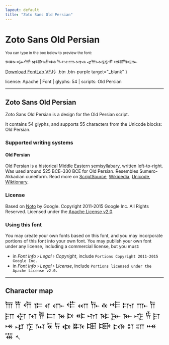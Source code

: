 ```yaml
---
layout: default
title: "Zoto Sans Old Persian"
---
```


# Zoto Sans Old Persian

<small>You can type in the box below to preview the font:</small>

<div contenteditable="true" class="texteditor" style="font-family: 'Zoto Sans Old Persian';">
<p spellcheck="false">𐎣𐏈𐎽𐎸𐎢𐎻 𐎷𐏊𐎳𐎱𐎵𐎩 𐎨𐏌𐎶𐎬𐎰𐏋 𐎾𐎠𐏀𐎺𐎿𐎦 𐏍𐏉𐎡𐎴𐎼𐎹</p>
</div>

[Download FontLab VFJ](https://downgit.github.io/#/home?url=https://github.com/fontlabcom/getgo-fonts/blob/main/getgo-fonts/apache/zotosans/zotosans-oldpersian.vfj){: .btn .btn-purple target="_blank" }

license: Apache \| Font \| glyphs: 54 \| scripts: Old Persian

---


## Zoto Sans Old Persian

Zoto Sans Old Persian is a design for the Old Persian script.

It contains 54 glyphs, and supports 55 characters from the Unicode blocks: Old Persian.


### Supported writing systems


#### Old Persian

Old Persian is a historical Middle Eastern semisyllabary, written left-to-right. Was used around 525 BCE–330 BCE for Old Persian. Resembles Sumero-Akkadian cuneiform. Read more on [ScriptSource](https://scriptsource.org/scr/Xpeo), [Wikipedia](https://en.wikipedia.org/wiki/ISO_15924:Xpeo), [Unicode](https://www.unicode.org/versions/Unicode13.0.0/ch11.pdf#G26474), [Wiktionary](https://en.wiktionary.org/wiki/Category:Old_Persian_script).


### License

Based on [Noto](https://github.com/notofonts) by Google. Copyright 2011-2015 Google Inc. All Rights Reserved. Licensed under the [Apache License v2.0](https://www.apache.org/licenses/LICENSE-2.0.txt).

### Using this font

You may create your own fonts based on this font, and you may incorporate portions of this font into your own font. You may publish your own font under any license, including a commercial license, but you must:

- in _Font Info › Legal › Copyright_, include `Portions Copyright 2011-2015 Google Inc.`
- in _Font Info › Legal › License_, include `Portions licensed under the Apache License v2.0.`


---

## Character map

<div style="font-family: 'Zoto Sans Old Persian'; font-size: 2em;">
𐎠 𐎡 𐎢 𐎣 𐎤 𐎥 𐎦 𐎧 𐎨 𐎩 𐎪 𐎫 𐎬 𐎭 𐎮 𐎯 𐎰 𐎱 𐎲 𐎳 𐎴 𐎵 𐎶 𐎷 𐎸 𐎹 𐎺 𐎻 𐎼 𐎽 𐎾 𐎿 𐏀 𐏁 𐏂 𐏃 𐏈 𐏉 𐏊 𐏋 𐏌 𐏍 𐏎 𐏏 𐏐
</div>

